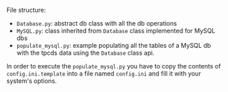 File structure:
- `Database.py`: abstract db class with all the db operations
- `MySQL.py`: class inherited from `Database` class implemented for MySQL dbs
- `populate_mysql.py`: example populating all the tables of a MySQL db with the tpcds data using the `Database` class api. 

In order to execute the `populate_mysql.py` you have to copy the contents of `config.ini.template` into a file named `config.ini` and fill it with your system's options.